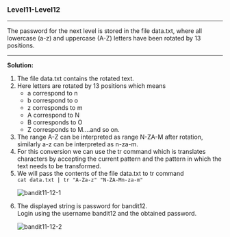 ### Level11-Level12

<hr/>
The password for the next level is stored in the file data.txt, where all lowercase (a-z) and uppercase (A-Z) letters have been rotated by 13 positions.
<hr/>

<b>Solution:</b><br/>
<p>
<ol>

<li>The file data.txt contains the rotated text.</li>
<li>Here letters are rotated by 13 positions which means<br/>
    <ul>
    <li> a correspond to n</li>
    <li>b correspond to o</li> 
    <li>z corresponds to m</li>
    <li> A correspond to N</li>
    <li> B corresponds to O</li>
    <li> Z corresponds to M....and so on.</li>
    </ul>
</li>
<li>The range A-Z can be interpreted as range N-ZA-M after rotation, similarly a-z can be interpreted as n-za-m.</li>
<li>For this conversion we can use the tr command which is translates characters by accepting the current pattern and the pattern in which the text needs to be transformed.</li>
<li>We will pass the contents of the file data.txt to tr command</li>
<code>cat data.txt | tr "A-Za-z" "N-ZA-Mn-za-m"</code>

![bandit11-12-1](https://user-images.githubusercontent.com/88927842/181428432-0049ea8f-209a-49e6-a861-c6e8c977d576.png)

<li>The displayed string is password for bandit12.<br/>
Login using the username bandit12 and the obtained password.</li>

![bandit11-12-2](https://user-images.githubusercontent.com/88927842/181428449-00fe6d4e-be87-4f8a-ba4c-26639713e3bd.png)
